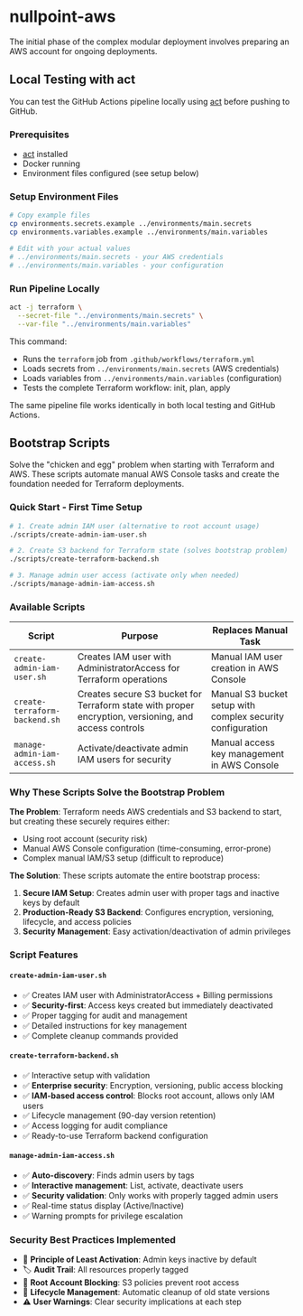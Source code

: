 # nullpoint-aws

The initial phase of the complex modular deployment involves preparing an AWS account for ongoing deployments.

## Local Testing with act

You can test the GitHub Actions pipeline locally using [act](https://github.com/nektos/act) before pushing to GitHub.

### Prerequisites
- [act](https://github.com/nektos/act) installed
- Docker running
- Environment files configured (see setup below)

### Setup Environment Files
```bash
# Copy example files
cp environments.secrets.example ../environments/main.secrets
cp environments.variables.example ../environments/main.variables

# Edit with your actual values
# ../environments/main.secrets - your AWS credentials
# ../environments/main.variables - your configuration
```

### Run Pipeline Locally

```bash
act -j terraform \
  --secret-file "../environments/main.secrets" \
  --var-file "../environments/main.variables"
```

This command:
- Runs the `terraform` job from `.github/workflows/terraform.yml`
- Loads secrets from `../environments/main.secrets` (AWS credentials)
- Loads variables from `../environments/main.variables` (configuration)
- Tests the complete Terraform workflow: init, plan, apply

The same pipeline file works identically in both local testing and GitHub Actions.

## Bootstrap Scripts

Solve the "chicken and egg" problem when starting with Terraform and AWS. These scripts automate manual AWS Console tasks and create the foundation needed for Terraform deployments.

### Quick Start - First Time Setup

```bash
# 1. Create admin IAM user (alternative to root account usage)
./scripts/create-admin-iam-user.sh

# 2. Create S3 backend for Terraform state (solves bootstrap problem)  
./scripts/create-terraform-backend.sh

# 3. Manage admin user access (activate only when needed)
./scripts/manage-admin-iam-access.sh
```

### Available Scripts

| Script | Purpose | Replaces Manual Task |
|--------|---------|---------------------|
| `create-admin-iam-user.sh` | Creates IAM user with AdministratorAccess for Terraform operations | Manual IAM user creation in AWS Console |
| `create-terraform-backend.sh` | Creates secure S3 bucket for Terraform state with proper encryption, versioning, and access controls | Manual S3 bucket setup with complex security configuration |
| `manage-admin-iam-access.sh` | Activate/deactivate admin IAM users for security | Manual access key management in AWS Console |

### Why These Scripts Solve the Bootstrap Problem

**The Problem**: Terraform needs AWS credentials and S3 backend to start, but creating these securely requires either:
- Using root account (security risk)
- Manual AWS Console configuration (time-consuming, error-prone)
- Complex manual IAM/S3 setup (difficult to reproduce)

**The Solution**: These scripts automate the entire bootstrap process:
1. **Secure IAM Setup**: Creates admin user with proper tags and inactive keys by default
2. **Production-Ready S3 Backend**: Configures encryption, versioning, lifecycle, and access policies  
3. **Security Management**: Easy activation/deactivation of admin privileges

### Script Features

#### `create-admin-iam-user.sh`
- ✅ Creates IAM user with AdministratorAccess + Billing permissions
- ✅ **Security-first**: Access keys created but immediately deactivated
- ✅ Proper tagging for audit and management
- ✅ Detailed instructions for key management
- ✅ Complete cleanup commands provided

#### `create-terraform-backend.sh`  
- ✅ Interactive setup with validation
- ✅ **Enterprise security**: Encryption, versioning, public access blocking
- ✅ **IAM-based access control**: Blocks root account, allows only IAM users
- ✅ Lifecycle management (90-day version retention)
- ✅ Access logging for audit compliance
- ✅ Ready-to-use Terraform backend configuration

#### `manage-admin-iam-access.sh`
- ✅ **Auto-discovery**: Finds admin users by tags
- ✅ **Interactive management**: List, activate, deactivate users  
- ✅ **Security validation**: Only works with properly tagged admin users
- ✅ Real-time status display (Active/Inactive)
- ✅ Warning prompts for privilege escalation

### Security Best Practices Implemented

- 🔐 **Principle of Least Activation**: Admin keys inactive by default
- 🏷️ **Audit Trail**: All resources properly tagged
- 🚫 **Root Account Blocking**: S3 policies prevent root access
- 🔄 **Lifecycle Management**: Automatic cleanup of old state versions
- ⚠️ **User Warnings**: Clear security implications at each step